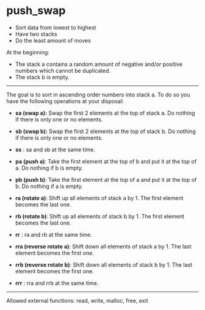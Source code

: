 # push_swap

- Sort data from lowest to highest
- Have two stacks
- Do the least amount of moves

At the beginning:
- The stack a contains a random amount of negative and/or positive numbers
which cannot be duplicated.
- The stack b is empty.

---

The goal is to sort in ascending order numbers into stack a.
To do so you have the following operations at your disposal:

- **sa (swap a):** Swap the first 2 elements at the top of stack a.
Do nothing if there is only one or no elements.
- **sb (swap b):** Swap the first 2 elements at the top of stack b.
Do nothing if there is only one or no elements.
- **ss** : sa and sb at the same time.

- **pa (push a)**: Take the first element at the top of b and put it at the top of a.
Do nothing if b is empty.
- **pb (push b)**: Take the first element at the top of a and put it at the top of b.
Do nothing if a is empty.

- **ra (rotate a)**: Shift up all elements of stack a by 1.
The first element becomes the last one.
- **rb (rotate b)**: Shift up all elements of stack b by 1.
The first element becomes the last one.
- **rr** : ra and rb at the same time.

- **rra (reverse rotate a)**: Shift down all elements of stack a by 1.
The last element becomes the first one.
- **rrb (reverse rotate b)**: Shift down all elements of stack b by 1.
The last element becomes the first one.
- **rrr** : rra and rrb at the same time.

---

Allowed external functions:
read, write, malloc, free, exit
